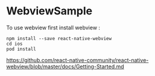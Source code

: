# WebviewSample

To use webview first install webview :
```
npm install --save react-native-webview
cd ios 
pod install
```
https://github.com/react-native-community/react-native-webview/blob/master/docs/Getting-Started.md
